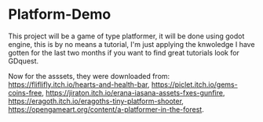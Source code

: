 # Platform-Demo
This project will be a game of type platformer, it will be done using godot engine, this is by no means a tutorial, I'm just applying the knwoledge I have gotten for the last two months if you want to find great tutorials look for GDquest.

Now for the asssets, they were downloaded from: https://fliflifly.itch.io/hearts-and-health-bar, https://piclet.itch.io/gems-coins-free, https://jiraton.itch.io/erana-iasana-assets-fxes-gunfire, https://eragoth.itch.io/eragoths-tiny-platform-shooter, https://opengameart.org/content/a-platformer-in-the-forest.
